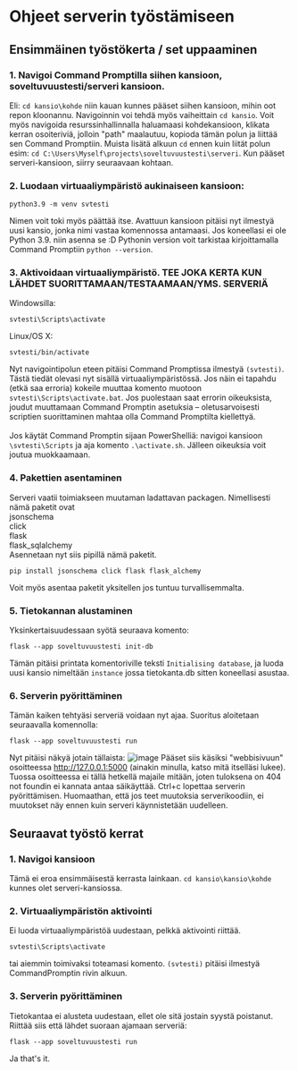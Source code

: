 # Ohjeet serverin työstämiseen
## Ensimmäinen työstökerta / set uppaaminen
### 1. Navigoi Command Promptilla siihen kansioon, soveltuvuustesti/serveri kansioon. 
Eli: `cd kansio\kohde` niin kauan kunnes pääset siihen kansioon, mihin oot repon kloonannu. Navigoinnin voi tehdä myös vaiheittain `cd kansio`. Voit myös navigoida resurssinhallinnalla haluamaasi kohdekansioon, klikata kerran osoiteriviä, jolloin "path" maalautuu, kopioda tämän polun ja liittää sen Command Promptiin. Muista lisätä alkuun `cd` ennen kuin liität polun esim: `cd C:\Users\Myself\projects\soveltuvuustesti\serveri`. Kun pääset serveri-kansioon, siirry seuraavaan kohtaan.
### 2. Luodaan virtuaaliympäristö aukinaiseen kansioon:
```
python3.9 -m venv svtesti
```
Nimen voit toki myös päättää itse. Avattuun kansioon pitäisi nyt ilmestyä uusi kansio, jonka nimi vastaa komennossa antamaasi. Jos koneellasi ei ole Python 3.9. niin asenna se :D Pythonin version voit tarkistaa kirjoittamalla Command Promptiin `python --version`.
### 3. Aktivoidaan virtuaaliympäristö. TEE JOKA KERTA KUN LÄHDET SUORITTAMAAN/TESTAAMAAN/YMS. SERVERIÄ
Windowsilla:
```
svtesti\Scripts\activate
```
Linux/OS X:
```
svtesti/bin/activate
```
Nyt navigointipolun eteen pitäisi Command Promptissa ilmestyä `(svtesti)`. Tästä tiedät olevasi nyt sisällä virtuaaliympäristössä. Jos näin ei tapahdu (etkä saa erroria) kokeile muuttaa komento muotoon `svtesti\Scripts\activate.bat`. Jos puolestaan saat errorin oikeuksista, joudut muuttamaan Command Promptin asetuksia – oletusarvoisesti scriptien suorittaminen mahtaa olla Command Promptilta kiellettyä. 
<br> 
<br> Jos käytät Command Promptin sijaan PowerShelliä: navigoi kansioon `\svtesti\Scripts` ja aja komento `.\activate.sh`. Jälleen oikeuksia voit joutua muokkaamaan.
### 4. Pakettien asentaminen
Serveri vaatii toimiakseen muutaman ladattavan packagen. Nimellisesti nämä paketit ovat <br>
jsonschema <br>
click <br>
flask <br>
flask_sqlalchemy <br>
Asennetaan nyt siis pipillä nämä paketit. 
```
pip install jsonschema click flask flask_alchemy
```
Voit myös asentaa paketit yksitellen jos tuntuu turvallisemmalta.
### 5. Tietokannan alustaminen
Yksinkertaisuudessaan syötä seuraava komento:
```
flask --app soveltuvuustesti init-db
```
Tämän pitäisi printata komentoriville teksti `Initialising database`, ja luoda uusi kansio nimeltään `instance` jossa tietokanta.db sitten koneellasi asustaa.
### 6. Serverin pyörittäminen
Tämän kaiken tehtyäsi serveriä voidaan nyt ajaa. Suoritus aloitetaan seuraavalla komennolla:
```
flask --app soveltuvuustesti run
```
Nyt pitäisi näkyä jotain tällaista:
![image](https://user-images.githubusercontent.com/94059323/234489210-35f4776b-4976-4d3e-9a1c-1014c01504f6.png)
Pääset siis käsiksi "webbisivuun" osoitteessa http://127.0.0.1:5000 (ainakin minulla, katso mitä itselläsi lukee). Tuossa osoitteessa ei tällä hetkellä majaile mitään, joten tuloksena on 404 not foundin ei kannata antaa säikäyttää. Ctrl+c lopettaa serverin pyörittämisen. Huomaathan, että jos teet muutoksia serverikoodiin, ei muutokset näy ennen kuin serveri käynnistetään uudelleen.

## Seuraavat työstö kerrat
### 1. Navigoi kansioon
Tämä ei eroa ensimmäisestä kerrasta lainkaan. `cd kansio\kansio\kohde` kunnes olet serveri-kansiossa.
### 2. Virtuaaliympäristön aktivointi
Ei luoda virtuaaliympäristöä uudestaan, pelkkä aktivointi riittää. 
```
svtesti\Scripts\activate
```
tai aiemmin toimivaksi toteamasi komento. `(svtesti)` pitäisi ilmestyä CommandPromptin rivin alkuun.
### 3. Serverin pyörittäminen
Tietokantaa ei alusteta uudestaan, ellet ole sitä jostain syystä poistanut. Riittää siis että lähdet suoraan ajamaan serveriä:
```
flask --app soveltuvuustesti run
```
Ja that's it.




